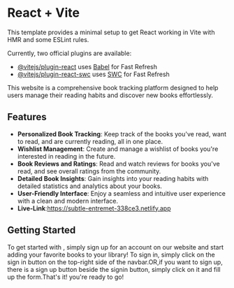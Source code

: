 # React + Vite

This template provides a minimal setup to get React working in Vite with HMR and some ESLint rules.

Currently, two official plugins are available:

- [@vitejs/plugin-react](https://github.com/vitejs/vite-plugin-react/blob/main/packages/plugin-react/README.md) uses [Babel](https://babeljs.io/) for Fast Refresh
- [@vitejs/plugin-react-swc](https://github.com/vitejs/vite-plugin-react-swc) uses [SWC](https://swc.rs/) for Fast Refresh



This website is a comprehensive book tracking platform designed to help users manage their reading habits and discover new books effortlessly.

## Features

- **Personalized Book Tracking**: Keep track of the books you've read, want to read, and are currently reading, all in one place.
- **Wishlist Management**: Create and manage a wishlist of books you're interested in reading in the future.
- **Book Reviews and Ratings**: Read and watch reviews for books you've read, and see overall ratings from the  community.
- **Detailed Book Insights**: Gain insights into your reading habits with detailed statistics and analytics about your books.
- **User-Friendly Interface**: Enjoy a seamless and intuitive user experience with a clean and modern interface.
- **Live-Link**:https://subtle-entremet-338ce3.netlify.app
## Getting Started

To get started with , simply sign up for an account on our website and start adding your favorite books to your library! To sign in, simply click on the sign in button on the top-right side of the navbar.OR,if you want to sign up, there is a sign up button beside the signin button, simply click on it and fill up the form.That's it! you're ready to go!



